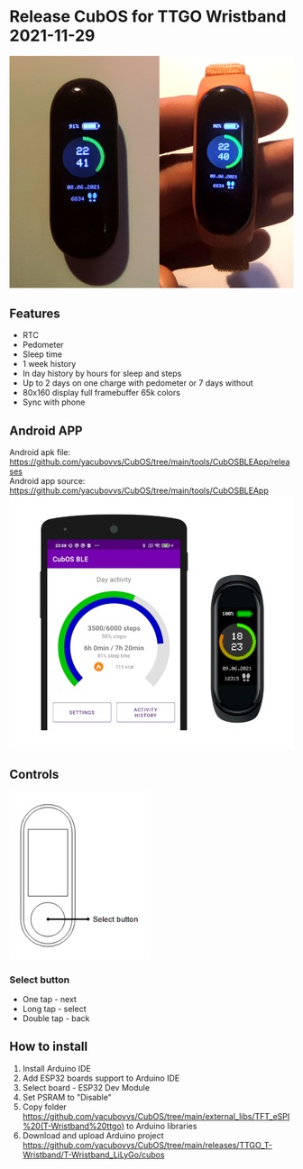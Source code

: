 # Release CubOS for TTGO Wristband 2021-11-29

<img alt="CubOS onM5StickC view" src="images\image_photo.png" max-width="400">

## Features
* RTC
* Pedometer
* Sleep time
* 1 week history
* In day history by hours for sleep and steps
* Up to 2 days on one charge with pedometer or 7 days without
* 80x160 display full framebuffer 65k colors
* Sync with phone

## Android APP
Android apk file: https://github.com/yacubovvs/CubOS/tree/main/tools/CubOSBLEApp/releases <br>
Android app source: https://github.com/yacubovvs/CubOS/tree/main/tools/CubOSBLEApp
<img alt="CubOS android app screenshot" src="images\screenshots\android_app_screenshot.png" max-width="600">

## Controls
<img alt="CubOS onM5StickC view" src="images\ttgo_wristband_scheme.png" width="250">

### Select button
* One tap - next
* Long tap - select
* Double tap - back

## How to install
1. Install Arduino IDE
2. Add ESP32 boards support to Arduino IDE
3. Select board - ESP32 Dev Module
4. Set PSRAM to "Disable"
5. Copy folder https://github.com/yacubovvs/CubOS/tree/main/external_libs/TFT_eSPI%20(T-Wristband%20ttgo) to Arduino libraries
6. Download and upload Arduino project https://github.com/yacubovvs/CubOS/tree/main/releases/TTGO_T-Wristband/T-Wristband_LiLyGo/cubos

